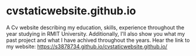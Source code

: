 # cvstaticwebsite.github.io
A Cv website describing my education, skills, experience throughout the year studying in RMIT University. Additionally, I'll also show you what my past project and what I have achived throughout the years.
Hear the link to my website: https://s3878734.github.io/cvstaticwebsite.github.io/
